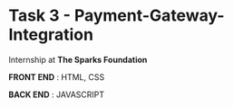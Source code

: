 # Task 3 - Payment-Gateway-Integration

Internship at **The Sparks Foundation**

**FRONT END** : HTML, CSS

**BACK END** : JAVASCRIPT

